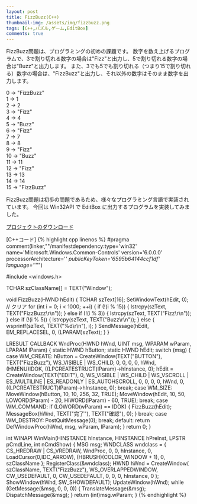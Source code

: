 ```yaml
---
layout: post
title: FizzBuzz(C++)
thumbnail-img: /assets/img/fizzbuzz.png
tags: [C++,パズル,ゲーム,EditBox]
comments: true
---
```


FizzBuzz問題は、プログラミングの初めの課題です。
数字を数え上げるプログラムで、3で割り切れる数字の場合は"Fizz"と出力し、5で割り切れる数字の場合は"Buzz"と出力します。
また、3でも5でも割り切れる（つまり15で割り切れる）数字の場合は、"FizzBuzz"と出力し、それ以外の数字はそのまま数字を出力します。

0 → "FizzBuzz"  
1 → 1  
2 → 2  
3 → "Fizz"  
4 → 4  
5 → "Buzz"  
6 → "Fizz"  
7 → 7  
8 → 8  
9 → "Fizz"  
10 → "Buzz"  
11 → 11  
12 → "Fizz"  
13 → 13  
14 → 14  
15 → "FizzBuzz"  

FizzBuzz問題は初歩の問題であるため、様々なプログラミング言語で実装されています。
今回は Win32API で EditBox に出力するプログラムを実装してみました。

[プロジェクトのダウンロード](https://github.com/kenjinote/FizzBuzz/archive/master.zip)

[C++コード]
{% highlight cpp linenos %}
#pragma comment(linker,"\"/manifestdependency:type='win32' name='Microsoft.Windows.Common-Controls' version='6.0.0.0' processorArchitecture='*' publicKeyToken='6595b64144ccf1df' language='*'\"")

#include <windows.h>

TCHAR szClassName[] = TEXT("Window");

void FizzBuzz(HWND hEdit)
{
  TCHAR szText[16];
  SetWindowText(hEdit, 0); // クリア
  for (int i = 0; i < 1000; ++i)
  {
    if (!(i % 15))
    {
      lstrcpy(szText, TEXT("FizzBuzz\r\n"));
    }
    else if (!(i % 3))
    {
      lstrcpy(szText, TEXT("Fizz\r\n"));
    }
    else if (!(i % 5))
    {
      lstrcpy(szText, TEXT("Buzz\r\n"));
    }
    else
    {
      wsprintf(szText, TEXT("%d\r\n"), i);
    }
    SendMessage(hEdit, EM_REPLACESEL, 0, (LPARAM)szText);
  }
}

LRESULT CALLBACK WndProc(HWND hWnd, UINT msg, WPARAM wParam, LPARAM lParam)
{
  static HWND hButton;
  static HWND hEdit;
  switch (msg)
  {
  case WM_CREATE:
    hButton = CreateWindow(TEXT("BUTTON"), TEXT("FizzBuzz"), WS_VISIBLE | WS_CHILD, 0, 0, 0, 0, hWnd, (HMENU)IDOK, ((LPCREATESTRUCT)lParam)->hInstance, 0);
    hEdit = CreateWindow(TEXT("EDIT"), 0, WS_VISIBLE | WS_CHILD | WS_VSCROLL | ES_MULTILINE | ES_READONLY | ES_AUTOHSCROLL, 0, 0, 0, 0, hWnd, 0, ((LPCREATESTRUCT)lParam)->hInstance, 0);
    break;
  case WM_SIZE:
    MoveWindow(hButton, 10, 10, 256, 32, TRUE);
    MoveWindow(hEdit, 10, 50, LOWORD(lParam) - 20, HIWORD(lParam) - 60, TRUE);
    break;
  case WM_COMMAND:
    if (LOWORD(wParam) == IDOK)
    {
      FizzBuzz(hEdit);
      MessageBox(hWnd, TEXT("完了"), TEXT("確認"), 0);
    }
    break;
  case WM_DESTROY:
    PostQuitMessage(0);
    break;
  default:
    return DefWindowProc(hWnd, msg, wParam, lParam);
  }
  return 0;
}

int WINAPI WinMain(HINSTANCE hInstance, HINSTANCE hPreInst, LPSTR pCmdLine, int nCmdShow)
{
  MSG msg;
  WNDCLASS wndclass = {
    CS_HREDRAW | CS_VREDRAW,
    WndProc,
    0,
    0,
    hInstance,
    0,
    LoadCursor(0,IDC_ARROW),
    (HBRUSH)(COLOR_WINDOW + 1),
    0,
    szClassName
  };
  RegisterClass(&wndclass);
  HWND hWnd = CreateWindow(
    szClassName,
    TEXT("FizzBuzz"),
    WS_OVERLAPPEDWINDOW,
    CW_USEDEFAULT,
    0,
    CW_USEDEFAULT,
    0,
    0,
    0,
    hInstance,
    0
  );
  ShowWindow(hWnd, SW_SHOWDEFAULT);
  UpdateWindow(hWnd);
  while (GetMessage(&msg, 0, 0, 0))
  {
    TranslateMessage(&msg);
    DispatchMessage(&msg);
  }
  return (int)msg.wParam;
}
{% endhighlight %}
